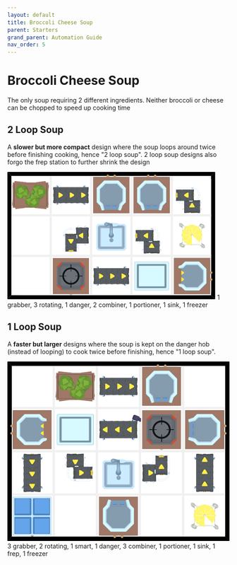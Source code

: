 ```yaml
---
layout: default
title: Broccoli Cheese Soup
parent: Starters
grand_parent: Automation Guide
nav_order: 5
---
```


# Broccoli Cheese Soup

The only soup requiring 2 different ingredients. Neither broccoli or cheese can be chopped to speed up cooking time

## 2 Loop Soup
A **slower but more compact** design where the soup loops around twice before finishing cooking, hence "2 loop soup". 2 loop soup designs also forgo the frep station to further shrink the design

![soup_broc_cheese_2.png](</assets/images/guide/starters/soup_broc_cheese_2.png>)
    1 grabber, 3 rotating, 1 danger, 2 combiner, 1 portioner, 1 sink, 1 freezer

## 1 Loop Soup
A **faster but larger** designs where the soup is kept on the danger hob (instead of looping) to cook twice before finishing, hence "1 loop soup".

![soup_broc_cheese.png](</assets/images/guide/starters/soup_broc_cheese.png>)
    3 grabber, 2 rotating, 1 smart, 1 danger, 3 combiner, 1 portioner, 1 sink, 1 frep, 1 freezer
